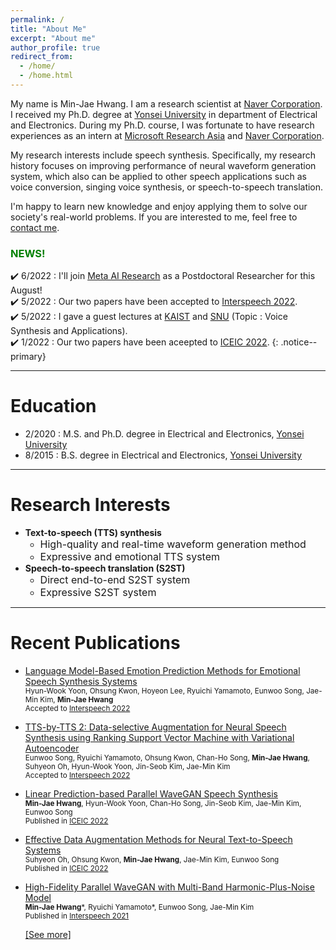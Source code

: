 ```yaml
---
permalink: /
title: "About Me"
excerpt: "About me"
author_profile: true
redirect_from: 
  - /home/
  - /home.html
---
```


My name is Min-Jae Hwang. 
I am a research scientist at [Naver Corporation](https://www.navercorp.com/en).
I received my Ph.D. degree at [Yonsei University](https://www.yonsei.ac.kr/en_sc/index.jsp) in department of Electrical and Electronics.
During my Ph.D. course, I was fortunate to have research experiences as an intern at [Microsoft Research Asia](https://www.microsoft.com/en-us/research/lab/microsoft-research-asia/) and [Naver Corporation](https://www.navercorp.com/en).

My research interests include speech synthesis.
Specifically, my research history focuses on improving performance of neural waveform generation system, which also can be applied to other speech applications such as voice conversion, singing voice synthesis, or speech-to-speech translation.

I'm happy to learn new knowledge and enjoy applying them to solve our society's real-world problems.
If you are interested to me, feel free to [contact me](https://mjhwang93.github.io/contacts/).

<!-- <small>[Download my CV [here]()!]</small> -->

### <span style="color:green">NEWS!</span>
:heavy_check_mark: 6/2022 : I'll join [Meta AI Research](https://ai.facebook.com/) as a Postdoctoral Researcher for this August!
<br>
:heavy_check_mark: 5/2022 : Our two papers have been accepted to [Interspeech 2022](https://interspeech2022.org/).
<br>
:heavy_check_mark: 5/2022 : I gave a guest lectures at [KAIST](https://www.kaist.ac.kr/en/) and [SNU](https://en.snu.ac.kr/) (Topic : Voice Synthesis and Applications).
<br>
:heavy_check_mark: 1/2022 : Our two papers have been aceepted to [ICEIC 2022](https://iceic.org/2022/).
{: .notice--primary}

***
# Education
- 2/2020 : M.S. and Ph.D. degree in Electrical and Electronics, [Yonsei University](https://www.yonsei.ac.kr/en_sc/index.jsp)
  <!-- - Thesis supervisor : [Hong-Goo Kang](http://dsp.yonsei.ac.kr/) -->
- 8/2015 : B.S. degree in Electrical and Electronics, [Yonsei University](https://www.yonsei.ac.kr/en_sc/index.jsp)

***
# Research Interests
- **Text-to-speech (TTS) synthesis**
  - <font size='3'>High-quality and real-time waveform generation method</font>
  - <font size='3'>Expressive and emotional TTS system</font>
- **Speech-to-speech translation (S2ST)**
  - <font size='3'>Direct end-to-end S2ST system</font>
  - <font size='3'>Expressive S2ST system</font>

***
# Recent Publications
- [Language Model-Based Emotion Prediction Methods for Emotional Speech Synthesis Systems](https://arxiv.org/abs/2206.15067)  
  <small>Hyun-Wook Yoon, Ohsung Kwon, Hoyeon Lee, Ryuichi Yamamoto, Eunwoo Song, Jae-Min Kim, __Min-Jae Hwang__</small>  
  <small>Accepted to [Interspeech 2022](https://interspeech2022.org/)</small>  

- [TTS-by-TTS 2: Data-selective Augmentation for Neural Speech Synthesis using Ranking Support Vector Machine with Variational Autoencoder](https://arxiv.org/abs/2206.14984)  
  <small>Eunwoo Song, Ryuichi Yamamoto, Ohsung Kwon, Chan-Ho Song, __Min-Jae Hwang__, Suhyeon Oh, Hyun-Wook Yoon, Jin-Seob Kim, Jae-Min Kim</small>  
  <small>Accepted to [Interspeech 2022](https://interspeech2022.org/)</small>  

- [Linear Prediction-based Parallel WaveGAN Speech Synthesis](https://ieeexplore.ieee.org/abstract/document/9748530/)  
  <small>__Min-Jae Hwang__, Hyun-Wook Yoon, Chan-Ho Song, Jin-Seob Kim, Jae-Min Kim, Eunwoo Song</small>  
  <small>Published in [ICEIC 2022](https://iceic.org/2022/)</small>  

- [Effective Data Augmentation Methods for Neural Text-to-Speech Systems](https://ieeexplore.ieee.org/abstract/document/9748515)  
  <small>Suhyeon Oh, Ohsung Kwon, __Min-Jae Hwang__, Jae-Min Kim, Eunwoo Song</small>  
  <small>Published in [ICEIC 2022](https://iceic.org/2022/)</small>  

- [High-Fidelity Parallel WaveGAN with Multi-Band Harmonic-Plus-Noise Model](https://sewplay.github.io/cv/papers/2021/IS210976.pdf)  
  <small>__Min-Jae Hwang__\*, Ryuichi Yamamoto\*, Eunwoo Song, Jae-Min Kim</small>  
  <small>Published in [Interspeech 2021](https://www.interspeech2021.org/)</small>  

  [[See more]](https://mjhwang93.github.io/publications/)

<!-- - **TTS-by-TTS 2: Data-selective Augmentation for Neural Speech Synthesis Using Ranking Support Vector Machine with Variational Autoencoder**
  - Eunwoo Song, Ryuichi Yamamoto, Ohsung Kwon, Chan-Ho Song, **<var>Min-Jae Hwang</var>**, Suhyeon Oh, Hyun-Wook Yoon, Jin-Seob Kim, Jae-Min Kim
  - **<var>Interspeech 2022</var>**, [paper](https://arxiv.org/abs/2206.14984) 

- **Language Model-Based Emotion Prediction Methods for Emotional Speech Synthesis Systems**
  - Hyunwook Yoon, Ohsung Kwon, Hoyeon Lee, Ryuichi Yamamoto, Eunwoo Song, Jae-Min Kim, **<var>Min-Jae Hwang</var>**
  - **<var>Interspeech 2022</var>**, [paper](https://arxiv.org/abs/2206.15067) 

- **Linear Prediction-based Parallel WaveGAN Speech Synthesis**
  - **<var>Min-Jae Hwang</var>**, Hyun-Wook Yoon, Chan-Ho Song, Jin-Seob Kim, Jae-Min Kim, Eunwoo Song
  - **<var>ICEIC 2022</var>**, [paper](https://ieeexplore.ieee.org/document/9748530) 

- **Effective Data Augmentation Methods for Neural Text-to-Speech Systems**
  - Suhyeon Oh, Ohsung Kwon, **<var>Min-Jae Hwang</var>**, Jae-Min Kim, Eunwoo Song
  - **<var>ICEIC 2022</var>**, [paper](https://ieeexplore.ieee.org/document/9748515)

- **High-Fidelity Parallel WaveGAN with Multi-Band Harmonic-Plus-Noise Model**
  - **<var>Min-Jae Hwang</var>**, Ryuichi Yamamoto, Eunwoo Song, Jae-Min Kim
  - **<var>Interspeech 2021</var>**, [paper](https://www.isca-speech.org/archive/pdfs/interspeech_2021/hwang21_interspeech.pdf)  -->
